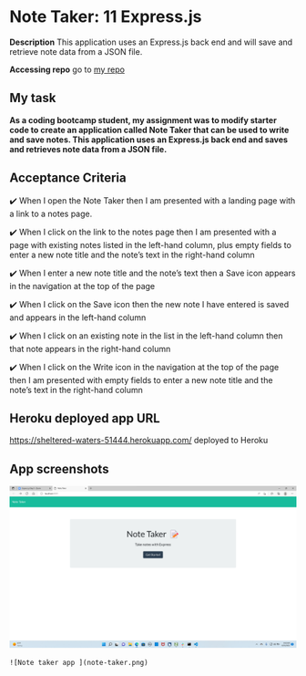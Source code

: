 # Note Taker: 11 Express.js

**Description** 
 This application uses an Express.js back end and will save and retrieve note data from a JSON file.

 **Accessing repo**
 go to [my repo](https://github.com/teshome28sara/11-Express-note-taker)

## My task 
**As a coding bootcamp student, my assignment was to modify starter code to create an application 
    called Note Taker that can be used to write and save notes. This application  uses an Express.js back end and  saves and retrieves note data from a JSON file.**

## Acceptance Criteria

✔️ When  I open the Note Taker
then  I am presented with a landing page with a link to a notes page.

✔️ When  I click on the link to the notes page
then I am presented with a page with existing notes listed in the left-hand column, plus empty fields to enter a new note title and the note’s text in the right-hand column

✔️ When  I enter a new note title and the note’s text
then a Save icon appears in the navigation at the top of the page

✔️ When I click on the Save icon
then the new note I have entered is saved and appears in the left-hand column 

✔️ When I click on an existing note in the list in the left-hand column
then that note appears in the right-hand column

✔️ When I click on the Write icon in the navigation at the top of the page
then I am presented with empty fields to enter a new note title and the note’s text in the right-hand column 

## Heroku deployed app URL 

 https://sheltered-waters-51444.herokuapp.com/ deployed to Heroku

  ## App screenshots 

   ![Note taker app landing page](note-taker-homepage.png)

    ![Note taker app ](note-taker.png)
